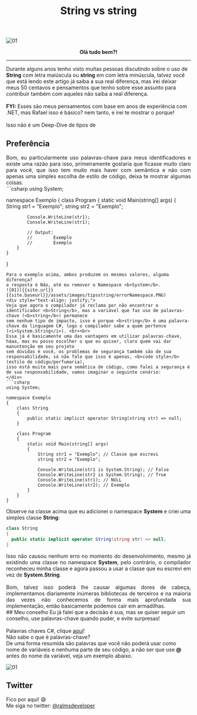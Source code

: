 ﻿---
title: "String vs string"
comments: true
excerpt_separator: "Ler mais"
toc: true
toc_label: "Tópicos"
categories:
  - Dicas
  - Tips
  - C#
  - .NET
---

![01]({{site.url}}{{site.baseurl}}/assets/images/StringVSstring.png)

<center><strong>Olá tudo bem?!</strong></center>
<hr /> 
<div class="notice--warning">
Durante alguns anos tenho visto muitas pessoas discutindo sobre o uso de <b>String</b> com letra maiúscula ou <b>string</b> em com letra minúscula, talvez você que está 
lendo este artigo já saiba a sua real diferença, mas irei deixar meus 50 centavos e pensamentos que tenho sobre esse assunto para contribuir também com aqueles não saiba a real diferença.
<br><br>
<b>FYI:</b> Esses são meus pensamentos com base em anos de experiência com .NET, mas Rafael isso é básico? nem tanto, e irei te mostrar o porque!
<br><br>
Isso não é um Deep-Dive de tipos de
</div> 

## Preferência
<div style="text-align: justify;">
Bom, eu particularmente uso palavras-chave para meus identificadores e existe uma razão para isso, primeiramente gostaria que ficasse muito claro para
você, que isso tem muito mais haver com semântica e não com apenas uma simples escolha de estilo de código, deixa te mostrar algumas coisas.
</div>
```csharp
using System;

namespace Exemplo
{
    class Program
    {
        static void Main(string[] args)
        {
            String str1 = "Exemplo";
            string str2 = "Exemplo";

            Console.WriteLine(str1);
            Console.WriteLine(str1);

            // Output:
            //        Exemplo
            //        Exemplo 
        }
    }
}
```
Para o exemplo acima, ambos produzem os mesmos valores, alguma diferença? 
a resposta é Não, até eu remover o Namespace <b>System</b>.
![01]({{site.url}}{{site.baseurl}}/assets/images/tipsstring/errorNamespace.PNG)
<div style="text-align: justify;">
Veja que agora o compilador já reclama por não encontrar o identificador <b>String</b>, mas a variável que faz uso de palavras-chave (<b>string</b>) permanece
sem nenhum tipo de impacto, isso é porque <b>string</b> é uma palavra-chave da linguagem C#, logo o compilador sabe a quem pertence (<i>System.String</i>). <br><br>
Essa já é basicamente uma das vantagens em utilizar palavras-chave, háaa, mas eu posso escolher o que eu quiser, claro quem vai dar manuntenção em seu projeto
sem dúvidas é você, os problemas de segurança também são de sua responsabilidade, só não fale que isso é apenas, <b>code style</b>(estilo de código/perfumaria), 
isso está muito mais para semâtica de código, como falei a segurança é de sua responsabilidade, vamos imaginar o seguinte cenário:
</div>
```csharp
using System;

namespace Exemplo
{
    class String
    {
        public static implicit operator String(string str) => null;
    }

    class Program
    {
        static void Main(string[] args)
        {
            String str1 = "Exemplo"; // Classe que escrevi
            string str2 = "Exemplo";

            Console.WriteLine(str1 is System.String); // False
            Console.WriteLine(str2 is System.String); // True
            Console.WriteLine(str1); // NULL
            Console.WriteLine(str2); // Exemplo
        }
    }
}
```

Observe na classe acima que eu adicionei o namespace <b>System</b> e criei uma simples classe <b>String</b>:
```csharp
class String
{
  public static implicit operator String(string str) => null;
}
```
<div style="text-align: justify;">
Isso não causou nenhum erro no momento do desenvolvimento, mesmo já existindo uma classe no namespace <b>System</b>, pelo contrário, o compilador reconheceu minha classe e agora passou a usar a classe que eu escrevi em vez de <b>System.String</b>.<br><br>
Bom, talvez isso poderá lhe causar algumas dores de cabeça, implementamos diariamente inúmeras bibliotecas de terceiros e na maioria das vezes não conhecemos de forma mais aprofundada sua implementação, então basicamente podemos cair em armadilhas.
</div>
## Meu conselho
Eu já falei que a decisão é sua, mas se quiser seguir um conselho, use palavras-chave quando puder, e evite surpresas!
<br><br>
Palavras chaves C#, clique <a alt="" target="_BLANK" href="https://docs.microsoft.com/pt-br/dotnet/csharp/language-reference/keywords/">aqui</a>!
<br>
<div class="notice--warning">
Não sabe o que é palavras-chave? <br>
De uma forma resumida são palavras que você não poderá usar como nome de variáveis e nenhuma parte de seu código, a não ser que use <b>@</b> antes do nome da variável, veja um exemplo abaixo.
</div> 

![01]({{site.url}}{{site.baseurl}}/assets/images/tipsstring/errorPalavrasChave.PNG)

## Twitter
<div class="notice--info">
 Fico por aqui! 😄 <br />
 Me siga no twitter: <a alt="" href="https://twitter.com/RalmsDeveloper">@ralmsdeveloper</a><br />
</div> 

<br>
